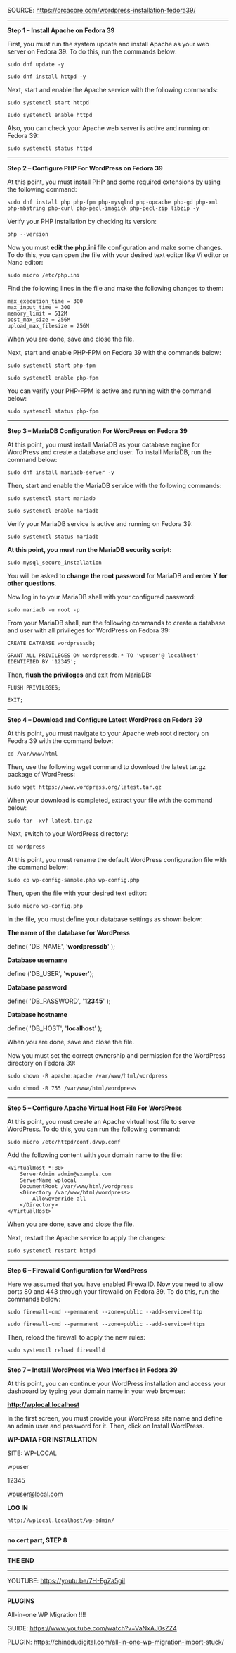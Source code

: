 SOURCE: https://orcacore.com/wordpress-installation-fedora39/

---

**Step 1 – Install Apache on Fedora 39**

First, you must run the system update and install Apache as your web server on Fedora 39. To do this, run the commands below:
```
sudo dnf update -y
```
```
sudo dnf install httpd -y
```

Next, start and enable the Apache service with the following commands:

```
sudo systemctl start httpd
```
```
sudo systemctl enable httpd
```

Also, you can check your Apache web server is active and running on Fedora 39:

```
sudo systemctl status httpd
```

---

**Step 2 – Configure PHP For WordPress on Fedora 39**

At this point, you must install PHP and some required extensions by using the following command:

```
sudo dnf install php php-fpm php-mysqlnd php-opcache php-gd php-xml php-mbstring php-curl php-pecl-imagick php-pecl-zip libzip -y
```

Verify your PHP installation by checking its version:

```
php --version
```

Now you must **edit the php.ini** file configuration and make some changes. To do this, you can open the file with your desired text editor like Vi editor or Nano editor:

```
sudo micro /etc/php.ini
```


Find the following lines in the file and make the following changes to them:
```
max_execution_time = 300
max_input_time = 300
memory_limit = 512M
post_max_size = 256M
upload_max_filesize = 256M
```

When you are done, save and close the file.

Next, start and enable PHP-FPM on Fedora 39 with the commands below:

```
sudo systemctl start php-fpm
```
```
sudo systemctl enable php-fpm
```

You can verify your PHP-FPM is active and running with the command below:

```
sudo systemctl status php-fpm
```

---

**Step 3 – MariaDB Configuration For WordPress on Fedora 39**

At this point, you must install MariaDB as your database engine for WordPress and create a database and user. To install MariaDB, run the command below:

```
sudo dnf install mariadb-server -y
```

Then, start and enable the MariaDB service with the following commands:

```
sudo systemctl start mariadb
```
```
sudo systemctl enable mariadb
```

Verify your MariaDB service is active and running on Fedora 39:

```
sudo systemctl status mariadb
```

**At this point, you must run the MariaDB security script:**

```
sudo mysql_secure_installation
```

You will be asked to **change the root password** for MariaDB and **enter Y for other questions**.

Now log in to your MariaDB shell with your configured password:

```
sudo mariadb -u root -p
```

From your MariaDB shell, run the following commands to create a database and user with all privileges for WordPress on Fedora 39:

```
CREATE DATABASE wordpressdb;
```
```
GRANT ALL PRIVILEGES ON wordpressdb.* TO 'wpuser'@'localhost' IDENTIFIED BY '12345';
```

Then, **flush the privileges** and exit from MariaDB:

```
FLUSH PRIVILEGES;
```
```
EXIT;
```

---

**Step 4 – Download and Configure Latest WordPress on Fedora 39**

At this point, you must navigate to your Apache web root directory on Feodra 39 with the command below:

```
cd /var/www/html
```

Then, use the following wget command to download the latest tar.gz package of WordPress:

```
sudo wget https://www.wordpress.org/latest.tar.gz
```

When your download is completed, extract your file with the command below:

```
sudo tar -xvf latest.tar.gz
```

Next, switch to your WordPress directory:

```
cd wordpress
```

At this point, you must rename the default WordPress configuration file with the command below:

```
sudo cp wp-config-sample.php wp-config.php
```

Then, open the file with your desired text editor:

```
sudo micro wp-config.php
```

In the file, you must define your database settings as shown below:

**The name of the database for WordPress**

define( 'DB_NAME', '**wordpressdb**' );

**Database username**

define ('DB_USER', '**wpuser**');

**Database password**

define( 'DB_PASSWORD', '**12345**' );

**Database hostname**

define( 'DB_HOST', '**localhost**' );

When you are done, save and close the file.

Now you must set the correct ownership and permission for the WordPress directory on Fedora 39:

```
sudo chown -R apache:apache /var/www/html/wordpress
```
```
sudo chmod -R 755 /var/www/html/wordpress
```

---

**Step 5 – Configure Apache Virtual Host File For WordPress**

At this point, you must create an Apache virtual host file to serve WordPress. To do this, you can run the following command:

```
sudo micro /etc/httpd/conf.d/wp.conf
```

Add the following content with your domain name to the file:

```
<VirtualHost *:80>
    ServerAdmin admin@example.com
    ServerName wplocal
    DocumentRoot /var/www/html/wordpress
    <Directory /var/www/html/wordpress>
        Allowoverride all
    </Directory>
</VirtualHost>
```

When you are done, save and close the file.

Next, restart the Apache service to apply the changes:

```
sudo systemctl restart httpd
```

---

**Step 6 – Firewalld Configuration for WordPress**

Here we assumed that you have enabled FirewallD. Now you need to allow ports 80 and 443 through your firewalld on Fedora 39. To do this, run the commands below:

```
sudo firewall-cmd --permanent --zone=public --add-service=http
```
```
sudo firewall-cmd --permanent --zone=public --add-service=https
```

Then, reload the firewall to apply the new rules:

```
sudo systemctl reload firewalld
```

---

**Step 7 – Install WordPress via Web Interface in Fedora 39**

At this point, you can continue your WordPress installation and access your dashboard by typing your domain name in your web browser:

**http://wplocal.localhost**

In the first screen, you must provide your WordPress site name and define an admin user and password for it. Then, click on Install WordPress.

**WP-DATA FOR INSTALLATION**

SITE: WP-LOCAL

wpuser

12345

wpuser@local.com

**LOG IN**
```
http://wplocal.localhost/wp-admin/
```

---

**no cert part, STEP 8**

---

**THE END**

---

YOUTUBE: https://youtu.be/7H-EgZa5giI

---

**PLUGINS**

All-in-one WP Migration !!!!

GUIDE: https://www.youtube.com/watch?v=VaNxAJ0sZZ4

PLUGIN: https://chinedudigital.com/all-in-one-wp-migration-import-stuck/
